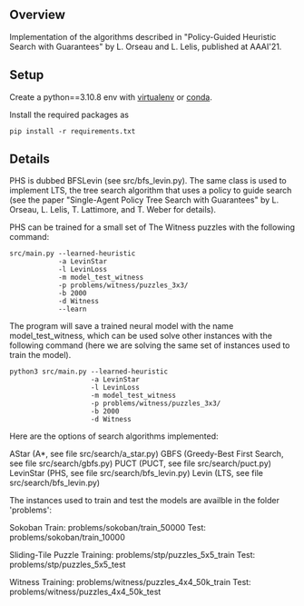 ## Overview
Implementation of the algorithms described in "Policy-Guided Heuristic Search with Guarantees"
by L. Orseau and L. Lelis, published at AAAI'21.

## Setup

Create a python==3.10.8 env with [virtualenv](https://virtualenv.pypa.io/en/latest/) or
[conda](https://docs.conda.io/en/latest/).

Install the required packages as
```
pip install -r requirements.txt
```


## Details
PHS is dubbed BFSLevin (see src/bfs_levin.py). The same class is used to implement LTS, the
tree search algorithm that uses a policy to guide search (see the paper "Single-Agent Policy
Tree Search with Guarantees" by L. Orseau, L. Lelis, T. Lattimore, and T. Weber for details).

PHS can be trained for a small set of The Witness puzzles with the following command:

```
src/main.py --learned-heuristic
			-a LevinStar
			-l LevinLoss
			-m model_test_witness
			-p problems/witness/puzzles_3x3/
			-b 2000
			-d Witness
			--learn
```

The program will save a trained neural model with the name model_test_witness, which can be
used solve other instances with the following command (here we are solving the same set of
instances used to train the model).

```
python3 src/main.py --learned-heuristic
					-a LevinStar
					-l LevinLoss
					-m model_test_witness
					-p problems/witness/puzzles_3x3/
					-b 2000
					-d Witness
```
Here are the options of search algorithms implemented:

AStar (A*, see file src/search/a_star.py)
GBFS (Greedy-Best First Search, see file src/search/gbfs.py)
PUCT (PUCT, see file src/search/puct.py)
LevinStar (PHS, see file src/search/bfs_levin.py)
Levin (LTS, see file src/search/bfs_levin.py)

The instances used to train and test the models are availble in the folder 'problems':

Sokoban
	Train: problems/sokoban/train_50000
	Test: problems/sokoban/train_10000

Sliding-Tile Puzzle
	Training: problems/stp/puzzles_5x5_train
	Test: problems/stp/puzzles_5x5_test

Witness
	Training: problems/witness/puzzles_4x4_50k_train
	Test: problems/witness/puzzles_4x4_50k_test

